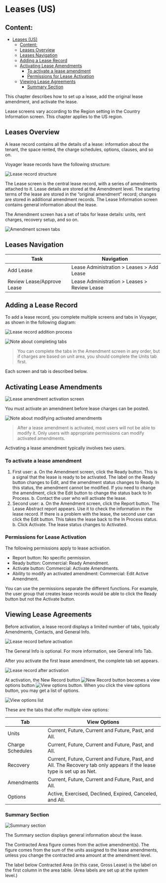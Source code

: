 # Leases (US)

## Content:

- [Leases (US)](#leases-us)
  - [Content:](#content)
  - [Leases Overview](#leases-overview)
  - [Leases Navigation](#leases-navigation)
  - [Adding a Lease Record](#adding-a-lease-record)
  - [Activating Lease Amendments](#activating-lease-amendments)
    - [To activate a lease amendment](#to-activate-a-lease-amendment)
    - [Permissions for Lease Activation](#permissions-for-lease-activation)
  - [Viewing Lease Agreements](#viewing-lease-agreements)
    - [Summary Section](#summary-section)

This chapter describes how to set up a lease, add the original lease amendment, and activate the lease.

Lease screens vary according to the Region setting in the Country Information screen. This chapter applies to the US region.

## Leases Overview

A lease record contains all the details of a lease: information about the tenant, the space rented, the charge schedules, options, clauses, and so on.

Voyager lease records have the following structure:

![Lease record structure](images/leases_US.08.03.1.png)

The Lease screen is the central lease record, with a series of amendments attached to it. Lease details are stored at the Amendment level. The starting terms of the lease are stored in the “original amendment” record; changes are stored in additional amendment records. The Lease Information screen contains general information about the lease.

The Amendment screen has a set of tabs for lease details: units, rent charges, recovery setup, and so on.

![Amendment screen tabs](images/leases_US.08.03.2.png)

## Leases Navigation

| Task                       | Navigation                                   |
| -------------------------- | -------------------------------------------- |
| Add Lease                  | Lease Administration > Leases > Add Lease    |
| Review Lease/Approve Lease | Lease Administration > Leases > Review Lease |

## Adding a Lease Record

To add a lease record, you complete multiple screens and tabs in Voyager, as shown in the following diagram:

![Lease record addition process](images/leases_US.08.05.1.png)

![Note about completing tabs](images/leases_US.08.05.2.png)

> You can complete the tabs in the Amendment screen in any order, but if charges are based on unit area, you should complete the Units tab first.

Each screen and tab is described below.

## Activating Lease Amendments

![Lease amendment activation screen](images/leases_US.08.17.1.png)

You must activate an amendment before lease charges can be posted.

![Note about modifying activated amendments](images/leases_US.08.17.2.png)

> After a lease amendment is activated, most users will not be able to modify it. Only users with appropriate permissions can modify activated amendments.

Activating a lease amendment typically involves two users.

### To activate a lease amendment

1.  First user:
    a. On the Amendment screen, click the Ready button. This is a signal that the lease is ready to be activated.
    The label on the Ready button changes to Edit, and the amendment status changes to Ready. In this status, the amendment cannot be modified.
    If you need to change the amendment, click the Edit button to change the status back to In Process.
    b. Contact the user who will activate the lease.
2.  Second user:
    a. On the Amendment screen, click the Report button. The Lease Abstract report appears. Use it to check the information in the lease record.
    If there is a problem with the lease, the second user can click the Edit button. This takes the lease back to the In Process status.
    b. Click Activate. The lease status changes to Activated.

### Permissions for Lease Activation

The following permissions apply to lease activation.

- Report button: No specific permission.
- Ready button: Commercial: Ready Amendment.
- Activate button: Commercial: Activate Amendments.
- Ability to modify an activated amendment: Commercial: Edit Active Amendment.

You can use the permissions separate the different functions. For example, the user group that creates lease records would be able to click the Ready button but not the Activate button.

## Viewing Lease Agreements

Before activation, a lease record displays a limited number of tabs, typically Amendments, Contacts, and General Info.

![Lease record before activation](images/leases_US.08.18.1.png)

The General Info is optional. For more information, see General Info Tab.

After you activate the first lease amendment, the complete tab set appears.

![Lease record after activation](images/leases_US.08.18.2.png)

At activation, the New Record button ![New Record button](images/leases_US.08.18.3.png) becomes a view options button ![View options button](images/leases_US.08.18.4.png). When you click the view options button, you may get a list of options.

![View options list](images/leases_US.08.18.5.png)

These are the tabs that offer multiple view options:

| Tab              | View Options                                                                                                          |
| ---------------- | --------------------------------------------------------------------------------------------------------------------- |
| Units            | Current, Future, Current and Future, Past, and All.                                                                   |
| Charge Schedules | Current, Future, Current and Future, Past, and All.                                                                   |
| Recovery         | Current, Future, Current and Future, Past, and All. The Recovery tab only appears if the lease type is set up as Net. |
| Amendments       | Current, Future, Current and Future, Past, and All.                                                                   |
| Options          | Active, Exercised, Declined, Expired, Canceled, and All.                                                              |

### Summary Section

![Summary section](images/leases_US.08.18.6.png)

The Summary section displays general information about the lease.

The Contracted Area figure comes from the active amendment(s). The figure comes from the sum of the units assigned to the lease amendments, unless you change the contracted area amount at the amendment level.

The label below Contracted Area (in this case, Gross Lease) is the label on the first column in the area table. (Area labels are set up at the system level.)
